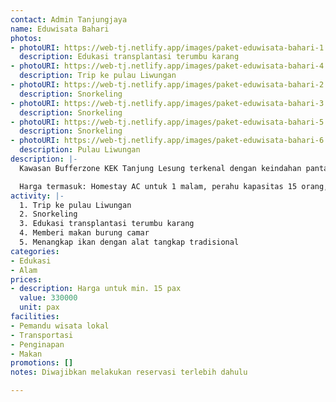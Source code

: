 ```yaml
---
contact: Admin Tanjungjaya
name: Eduwisata Bahari
photos:
- photoURI: https://web-tj.netlify.app/images/paket-eduwisata-bahari-1.png
  description: Edukasi transplantasi terumbu karang
- photoURI: https://web-tj.netlify.app/images/paket-eduwisata-bahari-4.jpeg
  description: Trip ke pulau Liwungan
- photoURI: https://web-tj.netlify.app/images/paket-eduwisata-bahari-2.jpeg
  description: Snorkeling
- photoURI: https://web-tj.netlify.app/images/paket-eduwisata-bahari-3.jpeg
  description: Snorkeling
- photoURI: https://web-tj.netlify.app/images/paket-eduwisata-bahari-5.jpeg
  description: Snorkeling
- photoURI: https://web-tj.netlify.app/images/paket-eduwisata-bahari-6.png
  description: Pulau Liwungan
description: |-
  Kawasan Bufferzone KEK Tanjung Lesung terkenal dengan keindahan pantai dan lautnya. Nikmati serunya snorkeling di pulau Liwungan dengan keindahan bawah lautnya sambil belajar menanam terumbu karang untuk melestarikan alam kita. Jalani juga aktivitas seru lainnya seperti memberi makan burung camar dan menangkap ikan secara tradisional sembari dipandu oleh pemandu wisata lokal.

  Harga termasuk: Homestay AC untuk 1 malam, perahu kapasitas 15 orang, makan sebanyak 4x
activity: |-
  1. Trip ke pulau Liwungan
  2. Snorkeling
  3. Edukasi transplantasi terumbu karang
  4. Memberi makan burung camar
  5. Menangkap ikan dengan alat tangkap tradisional
categories:
- Edukasi
- Alam
prices:
- description: Harga untuk min. 15 pax
  value: 330000
  unit: pax
facilities:
- Pemandu wisata lokal
- Transportasi
- Penginapan
- Makan
promotions: []
notes: Diwajibkan melakukan reservasi terlebih dahulu

---
```

